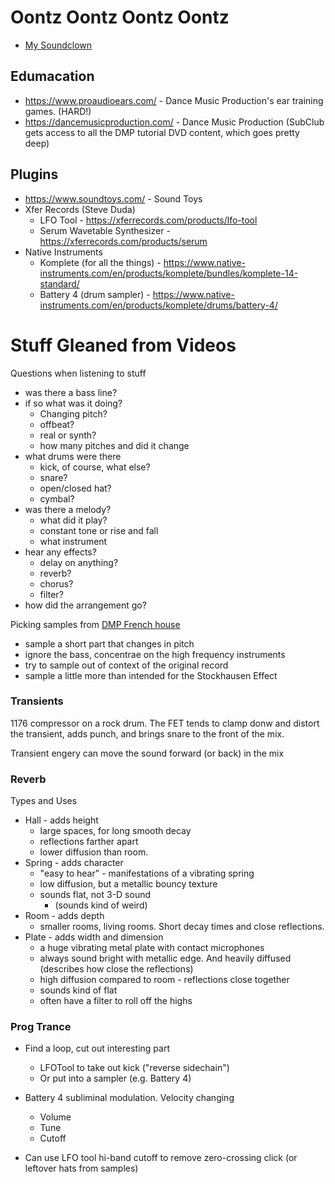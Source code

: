 # Oontz Oontz Oontz Oontz

* [My Soundclown](https://soundcloud.com/borkware)

## Edumacation

* https://www.proaudioears.com/ - Dance Music Production's ear training games. (HARD!)
* https://dancemusicproduction.com/ - Dance Music Production (SubClub gets access to all the DMP tutorial DVD content, which goes pretty deep)

## Plugins

* https://www.soundtoys.com/ - Sound Toys
* Xfer Records (Steve Duda)
    - LFO Tool - https://xferrecords.com/products/lfo-tool
    - Serum Wavetable Synthesizer - https://xferrecords.com/products/serum
* Native Instruments
  - Komplete (for all the things) - https://www.native-instruments.com/en/products/komplete/bundles/komplete-14-standard/
  - Battery 4 (drum sampler) - https://www.native-instruments.com/en/products/komplete/drums/battery-4/

# Stuff Gleaned from Videos

Questions when listening to stuff

  - was there a bass line?
  - if so what was it doing?  
      - Changing pitch?
      - offbeat?
      - real or synth?
      - how many pitches and did it change
  - what drums were there
      - kick, of course, what else?
      - snare? 
      - open/closed hat?
      - cymbal?
  - was there a melody?
    - what did it play?
    - constant tone or rise and fall
    - what instrument
  - hear any effects?
    - delay on anything?
    - reverb?
    - chorus?
    - filter?
  - how did the arrangement go?

Picking samples from [DMP French house](https://www.dancemusicproduction.com/product/french-house/)
  - sample a short part that changes in pitch
  - ignore the bass, concentrae on the high frequency instruments
  - try to sample out of context of the original record
  - sample a little more than intended for the Stockhausen Effect


### Transients

1176 compressor on a rock drum. The FET tends to clamp donw and
distort the transient, adds punch, and brings snare to the front
of the mix.

Transient engery can move the sound forward (or back) in the mix

### Reverb

Types and Uses

* Hall - adds height
  - large spaces, for long smooth decay
  - reflections farther apart
  - lower diffusion than room.
* Spring - adds character
  - "easy to hear" - manifestations of a vibrating spring
  - low diffusion, but a metallic bouncy texture
  - sounds flat, not 3-D sound
    - (sounds kind of weird)
* Room - adds depth
  - smaller rooms, living rooms. Short decay times and close reflections.
* Plate - adds width and dimension
  - a huge vibrating metal plate with contact microphones
  - always sound bright with metallic edge. And heavily diffused (describes how close the reflections)
  - high diffusion compared to room - reflections close together
  - sounds kind of flat
  - often have a filter to roll off the highs

### Prog Trance

* Find a loop, cut out interesting part
  - LFOTool to take out kick ("reverse sidechain")
  - Or put into a sampler (e.g. Battery 4)

* Battery 4 subliminal modulation.  Velocity changing
  - Volume
  - Tune
  - Cutoff

* Can use LFO tool hi-band cutoff to remove zero-crossing click (or leftover hats from samples)
